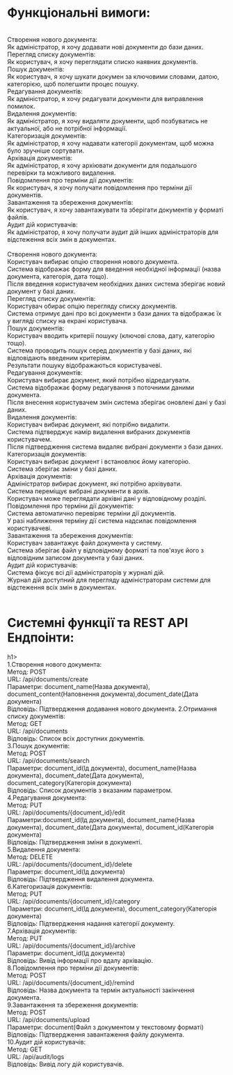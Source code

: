 <h1>Функціональні вимоги:</h1><br>
Створення нового документа:<br>
Як адміністратор, я хочу додавати нові документи до бази даних.<br>
Перегляд списку документів:<br>
Як користувач, я хочу переглядати списко наявних документів.<br>
Пошук документів:<br>
Як користувач, я хочу шукати докумен за ключовими словами, датою, категорією, щоб полегшити процес пошуку.<br>
Редагування документів:<br>
Як адміністратор, я хочу редагувати документи для виправлення помилок.<br>
Видалення документів:<br>
Як адміністратор, я хочу видаляти документи, щоб позбуватись не актуальної, або не потрібної інформації.<br>
Категоризація документів:<br>
Як адміністратор, я хочу надавати категорії документам, щоб можна було зручніше сортувати.<br>
Архівація документів:<br>
Як адміністратор, я хочу архіювати документи для подальшого перевірки та можливого видалення.<br>
Повідомлення про терміни дії документів:<br>
Як користувач, я хочу получати повідомлення про терміни дії документів.<br>
Завантаження та збереження документів:<br>
Як користувач, я хочу завантажувати та зберігати документів у форматі файлів.<br>
Аудит дій користувачів:<br>
Як адміністратор, я хочу получати аудит дій інших адміністраторів для відстеження всіх змін в документах.<br>
<br>
Створення нового документа:<br>
Користувач вибирає опцію створення нового документа.<br>
Система відображає форму для введення необхідної інформації (назва документа, категорія, дата тощо).<br>
Після введення користувачем необхідних даних система зберігає новий документ у базі даних.<br>
Перегляд списку документів:<br>
Користувач обирає опцію перегляду списку документів.<br>
Система отримує дані про всі документи з бази даних та відображає їх у вигляді списку на екрані користувача.<br>
Пошук документів:<br>
Користувач вводить критерії пошуку (ключові слова, дату, категорію тощо).<br>
Система проводить пошук серед документів у базі даних, які відповідають введеним критеріям.<br>
Результати пошуку відображаються користувачеві.<br>
Редагування документів:<br>
Користувач вибирає документ, який потрібно відредагувати.<br>
Система відображає форму редагування з поточними даними документа.<br>
Після внесення користувачем змін система зберігає оновлені дані у базі даних.<br>
Видалення документів:<br>
Користувач вибирає документ, які потрібно видалити.<br>
Система підтверджує намір видалення вибраних документів користувачем.<br>
Після підтвердження система видаляє вибрані документи з бази даних.<br>
Категоризація документів:<br>
Користувач вибирає документ і встановлює йому категорію.<br>
Система зберігає зміни у базі даних.<br>
Архівація документів:<br>
Адміністратор вибирає документ, які потрібно архівувати.<br>
Система переміщує вибрані документи в архів.<br>
Користувач може переглядати архівні дані у відповідному розділі.<br>
Повідомлення про терміни дії документів:<br>
Система автоматично перевіряє терміни дії документів.<br>
У разі наближення терміну дії система надсилає повідомлення користувачеві.<br>
Завантаження та збереження документів:<br>
Користувач завантажує файл документа у систему.<br>
Система зберігає файл у відповідному форматі та пов'язує його з відповідним записом документа у базі даних.<br>
Аудит дій користувачів:<br>
Система фіксує всі дії адміністраторів у журналі дій.<br>
Журнал дій доступний для перегляду адміністраторам системи для відстеження всіх змін в документах.<br>
<br>
<h1>Системні функції та REST API Ендпоінти:</h1>h1><br>
1.Створення нового документа:<br>
Метод: POST<br>
URL: /api/documents/create<br>
Параметри: document_name(Назва документа), document_content(Наповнення документа),document_date(Дата документа)<br>
Відповідь: Підтвердження додавання нового документа.
2.Отримання списку документів:<br>
Метод: GET<br>
URL: /api/documents<br>
Відповідь: Список всіх доступних документів.<br>
3.Пошук документів:<br>
Метод: POST<br>
URL: /api/documents/search<br>
Параметри: document_id(Ід документа), document_name(Назва документа), document_date(Дата документа), document_category(Категорія документа)<br>
Відповідь: Список документів з вказаним параметром.<br>
4.Редагування документа:<br>
Метод: PUT<br>
URL: /api/documents/{document_id}/edit<br>
Параметри:document_id(Ід документа), document_name(Назва документа), document_date(Дата документа), document_id(Категорія документа)<br>
Відповідь: Підтвердження зміни в документі.<br>
5.Видалення документа:<br>
Метод: DELETE<br>
URL: /api/documents/{document_id}/delete<br>
Параметри: document_id(Ід документа)<br>
Відповідь: Підтвердження видалення документа.<br>
6.Категоризація документів:<br>
Метод: PUT<br>
URL: /api/documents/{document_id}/category<br>
Параметри: document_id(Ід документа), document_category(Категорія документа)<br>
Відповідь: Підтвердження надання категорії документу.<br>
7.Архівація документів:<br>
Метод: PUT<br>
URL: /api/documents/{document_id}/archive<br>
Параметри: document_id(Ід документа)<br>
Відповідь: Вивід інформації про вдалу архівацію.<br>
8.Повідомлення про терміни дії документів:<br>
Метод: POST<br>
URL: /api/documents/{document_id}/remind<br>
Відповідь: Назва документа та термін актуальності закінчення документа.<br>
9.Завантаження та збереження документів:<br>
Метод: POST<br>
URL: /api/documents/upload<br>
Параметри: document(Файл з документом у текстовому форматі)<br>
Відповідь: Підтвердження завантаження файлу документа.<br>
10.Аудит дій користувачів:<br>
Метод: GET<br>
URL: /api/audit/logs<br>
Відповідь: Вивід логу дій користувачів.<br>
